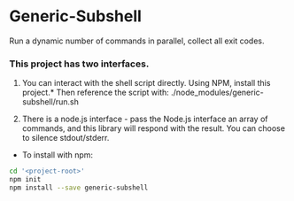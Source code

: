 
# Generic-Subshell

Run a dynamic number of commands in parallel, collect all exit codes.


### This project has two interfaces.

1. You can interact with the shell script directly. Using NPM, install this project.* Then reference the script with:
./node_modules/generic-subshell/run.sh

2. There is a node.js interface - pass the Node.js interface an array of commands, and this library will respond with the result.
You can choose to silence stdout/stderr.




* To install with npm:

```bash
cd '<project-root>'
npm init
npm install --save generic-subshell

```
